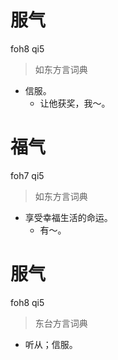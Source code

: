 # 服气
foh8 qi5
> 如东方言词典
- 信服。
  - 让他获奖，我～。

# 福气
foh7 qi5
> 如东方言词典
- 享受幸福生活的命运。
  - 有～。

# 服气
foh8 qi5
> 东台方言词典
- 听从；信服。
